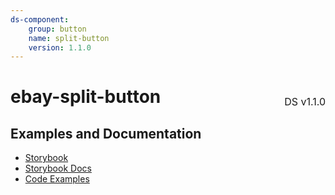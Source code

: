 ```yaml
---
ds-component:
    group: button
    name: split-button
    version: 1.1.0
---
```


<h1 style="display: flex; justify-content: space-between; align-items: center;">
    <span>
        ebay-split-button
    </span>
    <span style="font-weight: normal; font-size: medium; margin-bottom: -15px;">
        DS v1.1.0
    </span>
</h1>

## Examples and Documentation

-   [Storybook](https://ebay.github.io/ebayui-core/?path=/story/buttons-ebay-split-button)
-   [Storybook Docs](https://ebay.github.io/ebayui-core/?path=/docs/buttons-ebay-split-button)
-   [Code Examples](https://github.com/eBay/ebayui-core/tree/master/src/components/ebay-split-button/examples)
